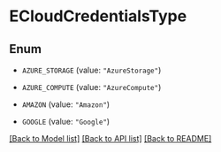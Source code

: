 # ECloudCredentialsType

## Enum


* `AZURE_STORAGE` (value: `"AzureStorage"`)

* `AZURE_COMPUTE` (value: `"AzureCompute"`)

* `AMAZON` (value: `"Amazon"`)

* `GOOGLE` (value: `"Google"`)


[[Back to Model list]](../README.md#documentation-for-models) [[Back to API list]](../README.md#documentation-for-api-endpoints) [[Back to README]](../README.md)


